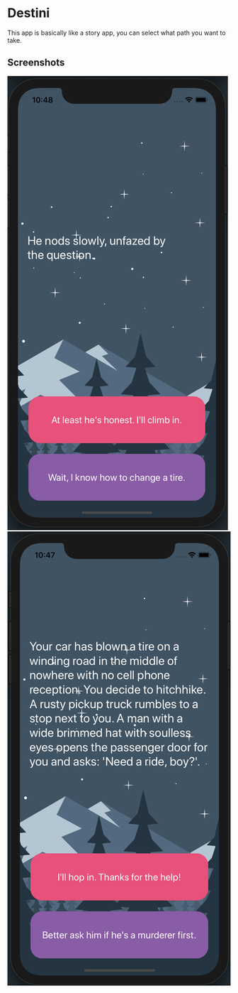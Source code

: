 # Destini
This app is basically like a story app, you can select what path you want to take.

## Screenshots

![App-Screenshot](documentation/1.png)
![App-Screenshot](documentation/2.png)
